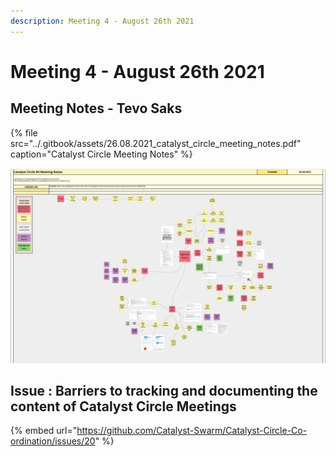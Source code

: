 ```yaml
---
description: Meeting 4 - August 26th 2021
---
```


# Meeting 4 - August 26th 2021

## Meeting Notes - Tevo Saks

{% file src="../.gitbook/assets/26.08.2021\_catalyst\_circle\_meeting\_notes.pdf" caption="Catalyst Circle Meeting Notes" %}

![](../.gitbook/assets/2021-08-26-15-.png)

## Issue : Barriers to tracking and documenting the content of Catalyst Circle Meetings

{% embed url="https://github.com/Catalyst-Swarm/Catalyst-Circle-Co-ordination/issues/20" %}







